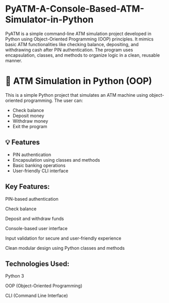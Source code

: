 # PyATM-A-Console-Based-ATM-Simulator-in-Python
PyATM is a simple command-line ATM simulation project developed in Python using Object-Oriented Programming (OOP) principles. It mimics basic ATM functionalities like checking balance, depositing, and withdrawing cash after PIN authentication. The program uses encapsulation, classes, and methods to organize logic in a clean, reusable manner.

# 🏦 ATM Simulation in Python (OOP)

This is a simple Python project that simulates an ATM machine using object-oriented programming. The user can:
- Check balance
- Deposit money
- Withdraw money
- Exit the program

## 💡 Features
- PIN authentication
- Encapsulation using classes and methods
- Basic banking operations
- User-friendly CLI interface

## Key Features:
PIN-based authentication

Check balance

Deposit and withdraw funds

Console-based user interface

Input validation for secure and user-friendly experience

Clean modular design using Python classes and methods

## Technologies Used:
Python 3

OOP (Object-Oriented Programming)

CLI (Command Line Interface)


